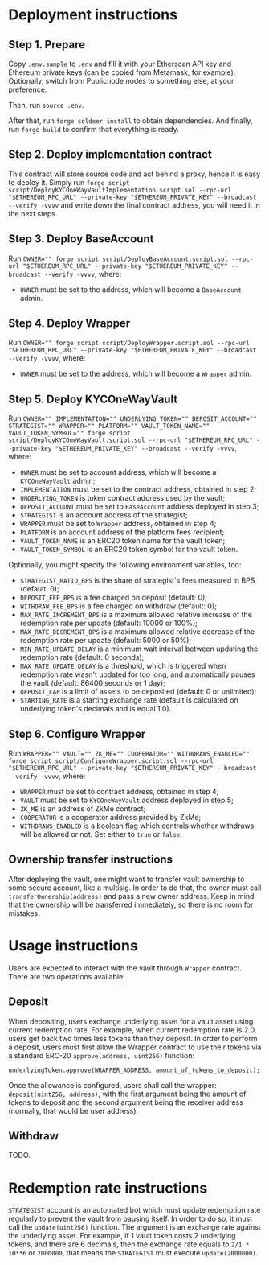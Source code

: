 # Deployment instructions

## Step 1. Prepare

Copy `.env.sample` to `.env` and fill it with your Etherscan API key and Ethereum private keys (can be copied from Metamask, for example). Optionally, switch from Publicnode nodes to something else, at your preference.

Then, run `source .env`.

After that, run `forge soldeer install` to obtain dependencies. And finally, run `forge build` to confirm that everything is ready.

## Step 2. Deploy implementation contract

This contract will store source code and act behind a proxy, hence it is easy to deploy it. Simply run `forge script script/DeployKYCOneWayVaultImplementation.script.sol --rpc-url "$ETHEREUM_RPC_URL" --private-key "$ETHEREUM_PRIVATE_KEY" --broadcast --verify -vvvv` and write down the final contract address, you will need it in the next steps.

## Step 3. Deploy BaseAccount

Run `OWNER="" forge script script/DeployBaseAccount.script.sol --rpc-url "$ETHEREUM_RPC_URL" --private-key "$ETHEREUM_PRIVATE_KEY" --broadcast --verify -vvvv`, where:
- `OWNER` must be set to the address, which will become a `BaseAccount` admin.

## Step 4. Deploy Wrapper

Run `OWNER="" forge script script/DeployWrapper.script.sol --rpc-url "$ETHEREUM_RPC_URL" --private-key "$ETHEREUM_PRIVATE_KEY" --broadcast --verify -vvvv`, where:
- `OWNER` must be set to the address, which will become a `Wrapper` admin.

## Step 5. Deploy KYCOneWayVault

Run `OWNER="" IMPLEMENTATION="" UNDERLYING_TOKEN="" DEPOSIT_ACCOUNT="" STRATEGIST="" WRAPPER="" PLATFORM="" VAULT_TOKEN_NAME="" VAULT_TOKEN_SYMBOL="" forge script script/DeployKYCOneWayVault.script.sol --rpc-url "$ETHEREUM_RPC_URL" --private-key "$ETHEREUM_PRIVATE_KEY" --broadcast --verify -vvvv`, where:
- `OWNER` must be set to account address, which will become a `KYCOneWayVault` admin;
- `IMPLEMENTATION` must be set to the contract address, obtained in step 2;
- `UNDERLYING_TOKEN` is token contract address used by the vault;
- `DEPOSIT_ACCOUNT` must be set to `BaseAccount` address deployed in step 3;
- `STRATEGIST` is an account address of the strategist;
- `WRAPPER` must be set to `Wrapper` address, obtained in step 4;
- `PLATFORM` is an account address of the platform fees recipient;
- `VAULT_TOKEN_NAME` is an ERC20 token name for the vault token;
- `VAULT_TOKEN_SYMBOL` is an ERC20 token symbol for the vault token.

Optionally, you might specify the following environment variables, too:
- `STRATEGIST_RATIO_BPS` is the share of strategist's fees measured in BPS (default: 0);
- `DEPOSIT_FEE_BPS` is a fee charged on deposit (default: 0);
- `WITHDRAW_FEE_BPS` is a fee charged on withdraw (default: 0);
- `MAX_RATE_INCREMENT_BPS` is a maximum allowed relative increase of the redemption rate per update (default: 10000 or 100%);
- `MAX_RATE_DECREMENT_BPS` is a maximum allowed relative decrease of the redemption rate per update (default: 5000 or 50%);
- `MIN_RATE_UPDATE_DELAY` is a minimum wait interval between updating the redemption rate (default: 0 seconds);
- `MAX_RATE_UPDATE_DELAY` is a threshold, which is triggered when redemption rate wasn't updated for too long, and automatically pauses the vault (default: 86400 seconds or 1 day);
- `DEPOSIT_CAP` is a limit of assets to be deposited (default: 0 or unlimited);
- `STARTING_RATE` is a starting exchange rate (default is calculated on underlying token's decimals and is equal 1.0).

## Step 6. Configure Wrapper

Run `WRAPPER="" VAULT="" ZK_ME="" COOPERATOR="" WITHDRAWS_ENABLED="" forge script script/ConfigureWrapper.script.sol --rpc-url "$ETHEREUM_RPC_URL" --private-key "$ETHEREUM_PRIVATE_KEY" --broadcast --verify -vvvv`, where:
- `WRAPPER` must be set to contract address, obtained in step 4;
- `VAULT` must be set to `KYCOneWayVault` address deployed in step 5;
- `ZK_ME` is an address of ZkMe contract;
- `COOPERATOR` is a cooperator address provided by ZkMe;
- `WITHDRAWS_ENABLED` is a boolean flag which controls whether withdraws will be allowed or not. Set either to `true` or `false`.

## Ownership transfer instructions

After deploying the vault, one might want to transfer vault ownership to some secure account, like a multisig. In order to do that, the owner must call `transferOwnership(address)` and pass a new owner address. Keep in mind that the ownership will be transferred immediately, so there is no room for mistakes.

# Usage instructions

Users are expected to interact with the vault through `Wrapper` contract. There are two operations available:

## Deposit

When depositing, users exchange underlying asset for a vault asset using current redemption rate. For example, when current redemption rate is 2.0, users get back two times less tokens than they deposit. In order to perform a deposit, users must first allow the Wrapper contract to use their tokens via a standard ERC-20 `approve(address, uint256)` function:

```solidity
underlyingToken.approve(WRAPPER_ADDRESS, amount_of_tokens_to_deposit);
```

Once the allowance is configured, users shall call the wrapper: `deposit(uint256, address)`, with the first argument being the amount of tokens to deposit and the second argument being the receiver address (normally, that would be user address).

## Withdraw

TODO.

# Redemption rate instructions

`STRATEGIST` account is an automated bot which must update redemption rate regularly to prevent the vault from pausing itself. In order to do so, it must call the `update(uint256)` function. The argument is an exchange rate against the underlying asset. For example, if 1 vault token costs 2 underlying tokens, and there are 6 decimals, then the exchange rate equals to `2/1 * 10**6` or `2000000`, that means the `STRATEGIST` must execute `update(2000000)`.
